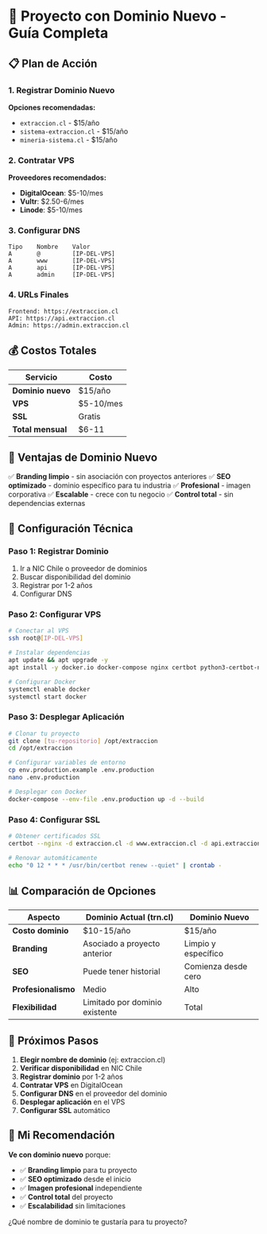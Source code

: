 # 🚀 Proyecto con Dominio Nuevo - Guía Completa

## 📋 Plan de Acción

### 1. Registrar Dominio Nuevo
**Opciones recomendadas:**
- `extraccion.cl` - $15/año
- `sistema-extraccion.cl` - $15/año
- `mineria-sistema.cl` - $15/año

### 2. Contratar VPS
**Proveedores recomendados:**
- **DigitalOcean**: $5-10/mes
- **Vultr**: $2.50-6/mes
- **Linode**: $5-10/mes

### 3. Configurar DNS
```
Tipo    Nombre    Valor
A       @         [IP-DEL-VPS]
A       www       [IP-DEL-VPS]
A       api       [IP-DEL-VPS]
A       admin     [IP-DEL-VPS]
```

### 4. URLs Finales
```
Frontend: https://extraccion.cl
API: https://api.extraccion.cl
Admin: https://admin.extraccion.cl
```

## 💰 Costos Totales

| Servicio | Costo |
|----------|-------|
| **Dominio nuevo** | $15/año |
| **VPS** | $5-10/mes |
| **SSL** | Gratis |
| **Total mensual** | $6-11 |

## 🎯 Ventajas de Dominio Nuevo

✅ **Branding limpio** - sin asociación con proyectos anteriores
✅ **SEO optimizado** - dominio específico para tu industria
✅ **Profesional** - imagen corporativa
✅ **Escalable** - crece con tu negocio
✅ **Control total** - sin dependencias externas

## 🔧 Configuración Técnica

### Paso 1: Registrar Dominio
1. Ir a NIC Chile o proveedor de dominios
2. Buscar disponibilidad del dominio
3. Registrar por 1-2 años
4. Configurar DNS

### Paso 2: Configurar VPS
```bash
# Conectar al VPS
ssh root@[IP-DEL-VPS]

# Instalar dependencias
apt update && apt upgrade -y
apt install -y docker.io docker-compose nginx certbot python3-certbot-nginx

# Configurar Docker
systemctl enable docker
systemctl start docker
```

### Paso 3: Desplegar Aplicación
```bash
# Clonar tu proyecto
git clone [tu-repositorio] /opt/extraccion
cd /opt/extraccion

# Configurar variables de entorno
cp env.production.example .env.production
nano .env.production

# Desplegar con Docker
docker-compose --env-file .env.production up -d --build
```

### Paso 4: Configurar SSL
```bash
# Obtener certificados SSL
certbot --nginx -d extraccion.cl -d www.extraccion.cl -d api.extraccion.cl -d admin.extraccion.cl

# Renovar automáticamente
echo "0 12 * * * /usr/bin/certbot renew --quiet" | crontab -
```

## 📊 Comparación de Opciones

| Aspecto | Dominio Actual (trn.cl) | Dominio Nuevo |
|---------|-------------------------|---------------|
| **Costo dominio** | $10-15/año | $15/año |
| **Branding** | Asociado a proyecto anterior | Limpio y específico |
| **SEO** | Puede tener historial | Comienza desde cero |
| **Profesionalismo** | Medio | Alto |
| **Flexibilidad** | Limitado por dominio existente | Total |

## 🚀 Próximos Pasos

1. **Elegir nombre de dominio** (ej: extraccion.cl)
2. **Verificar disponibilidad** en NIC Chile
3. **Registrar dominio** por 1-2 años
4. **Contratar VPS** en DigitalOcean
5. **Configurar DNS** en el proveedor del dominio
6. **Desplegar aplicación** en el VPS
7. **Configurar SSL** automático

## 🎯 Mi Recomendación

**Ve con dominio nuevo** porque:
- ✅ **Branding limpio** para tu proyecto
- ✅ **SEO optimizado** desde el inicio
- ✅ **Imagen profesional** independiente
- ✅ **Control total** del proyecto
- ✅ **Escalabilidad** sin limitaciones

¿Qué nombre de dominio te gustaría para tu proyecto? 